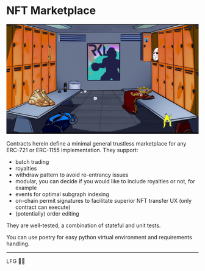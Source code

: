 # NFT Marketplace

![locker-room](static/locker-room.png)

Contracts herein define a minimal general trustless marketplace for any ERC-721 or ERC-1155 implementation. They support:

- batch trading
- royalties
- withdraw pattern to avoid re-entrancy issues
- modular, you can decide if you would like to include royalties or not, for example
- events for optimal subgraph indexing
- on-chain permit signatures to facilitate superior NFT transfer UX (only contract can execute)
- (potentially) order editing

They are well-tested, a combination of stateful and unit tests.

You can use poetry for easy python virtual environment and requirements handling.

---

LFG 👑🦍
